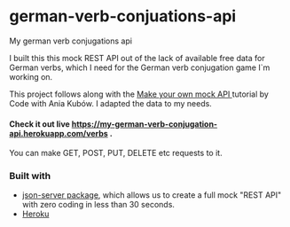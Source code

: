 # german-verb-conjuations-api
My german verb conjugations api

I built this this mock REST API out of the lack of available free data for German verbs, which I need for the German verb conjugation game I`m  working on.

This project follows along with the <a href="https://www.youtube.com/watch?v=FLnxgSZ0DG4"> Make your own mock API </a> tutorial by Code with Ania Kubów. I adapted the data to my needs. 

#### Check it out live <a href="https://my-german-verb-conjugation-api.herokuapp.com/verbs"> https://my-german-verb-conjugation-api.herokuapp.com/verbs</a> .

You can make GET, POST, PUT, DELETE etc requests to it. 

### Built with
- <a href="https://github.com/typicode/json-server"> json-server package</a>, which allows us to create a full mock "REST API" with zero coding in less than 30 seconds.
- <a href="https://www.heroku.com/home">Heroku </a>
